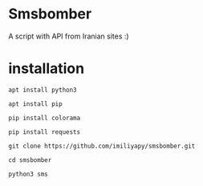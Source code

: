 # Smsbomber
A script with API from Iranian sites :)

# installation


```
apt install python3
```

```
apt install pip
```

```
pip install colorama
```

```
pip install requests
```

```
git clone https://github.com/imiliyapy/smsbomber.git
```

```
cd smsbomber
```

```
python3 sms
